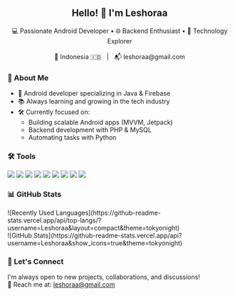 <h2 align="center">Hello! 👋 I'm Leshoraa</h2>

<p align="center">
  💻 Passionate Android Developer • 🌐 Backend Enthusiast • 🚀 Technology Explorer  
  <br><br>
  📍 Indonesia 🇮🇩 &nbsp; | &nbsp; 📬 leshoraa@gmail.com
</p>

### 💼 About Me
- 📱 Android developer specializing in Java & Firebase
- 📚 Always learning and growing in the tech industry
- 🛠 Currently focused on:
  - Building scalable Android apps (MVVM, Jetpack)
  - Backend development with PHP & MySQL
  - Automating tasks with Python

### 🛠 Tools
<p>
  <img src="https://img.shields.io/badge/Java-007396?style=flat-square&logo=java&logoColor=white"/>
  <img src="https://img.shields.io/badge/Android-3DDC84?style=flat-square&logo=android&logoColor=white"/>
  <img src="https://img.shields.io/badge/Firebase-FFCA28?style=flat-square&logo=firebase&logoColor=black"/>
  <img src="https://img.shields.io/badge/Python-3776AB?style=flat-square&logo=python&logoColor=white"/>
  <img src="https://img.shields.io/badge/PHP-777BB4?style=flat-square&logo=php&logoColor=white"/>
  <img src="https://img.shields.io/badge/MySQL-4479A1?style=flat-square&logo=mysql&logoColor=white"/>
  <img src="https://img.shields.io/badge/Flutter-02569B?style=flat-square&logo=flutter&logoColor=white"/>
  <img src="https://img.shields.io/badge/XML-00599C?style=flat-square&logo=xml&logoColor=white"/>
  <img src="https://img.shields.io/badge/C++-00599C?style=flat-square&logo=cplusplus&logoColor=white"/>
</p>

### 📊 GitHub Stats
<p>
  ![Recently Used Languages](https://github-readme-stats.vercel.app/api/top-langs/?username=Leshoraa&layout=compact&theme=tokyonight)
  <br>
  ![GitHub Stats](https://github-readme-stats.vercel.app/api?username=Leshoraa&show_icons=true&theme=tokyonight)
</p>

### 🤝 Let's Connect
I'm always open to new projects, collaborations, and discussions!  
📩 Reach me at: [leshoraa@gmail.com](mailto:leshoraa@gmail.com)
